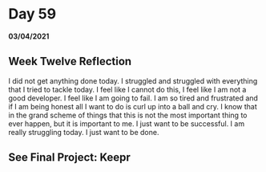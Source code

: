 # Day 59
__03/04/2021__

## Week Twelve Reflection

I did not get anything done today. I struggled and struggled with everything that I tried to tackle today. I feel like I cannot do this, I feel like I am not a good developer. I feel like I am going to fail. I am so tired and frustrated and if I am being honest all I want to do is curl up into a ball and cry. I know that in the grand scheme of things that this is not the most important thing to ever happen, but it is important to me. I just want to be successful. I am really struggling today. I just want to be done.


## See Final Project: Keepr